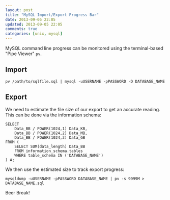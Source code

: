```yaml
---
layout: post
title: "MySQL Import/Export Progress Bar"
date: 2013-09-05 22:05
updated: 2013-09-05 22:05
comments: true
categories: [unix, mysql]
---
```


MySQL command line progress can be monitored using the terminal-based "Pipe Viewer" `pv`.

## Import

	pv /path/to/sqlfile.sql | mysql -uUSERNAME -pPASSWORD -D DATABASE_NAME

## Export

We need to estimate the file size of our export to get an accurate reading.  This can be done via the information schema:

	SELECT
		Data_BB / POWER(1024,1) Data_KB,
		Data_BB / POWER(1024,2) Data_MB,
		Data_BB / POWER(1024,3) Data_GB
	FROM (
		SELECT SUM(data_length) Data_BB
		FROM information_schema.tables
		WHERE table_schema IN ('DATABASE_NAME')
	) A;

We then use the estimated size to track export progress: 

	mysqldump -uUSERNAME -pPASSWORD DATABASE_NAME | pv -s 9999M > DATABASE_NAME.sql	

Beer Break!

